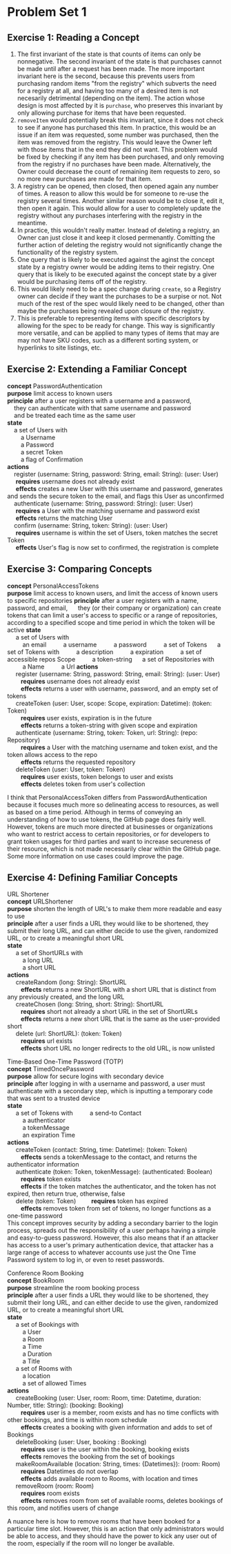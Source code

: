 # Problem Set 1

## Exercise 1: Reading a Concept
1. The first invariant of the state is that counts of items can only be nonnegative. The second invariant of the state is that purchases cannot be made until after a request has been made. The more important invariant here is the second, because this prevents users from purchasing random items "from the registry" which subverts the need for a registry at all, and having too many of a desired item is not necesarily detrimental (depending on the item). The action whose design is most affected by it is `purchase`, who preserves this invariant by only allowing purchase for items that have been requested.
2. `removeItem` would potentially break this invariant, since it does not check to see if anyone has purchased this item. In practice, this would be an issue if an item was requested, some number was purchased, then the item was removed from the registry. This would leave the Owner left with those items that in the end they did not want. This problem would be fixed by checking if any item has been purchased, and only removing from the registry if no purchases have been made. Alternatively, the Owner could decrease the count of remaining item requests to zero, so no more new purchases are made for that item.
3. A registry can be opened, then closed, then opened again any number of times. A reason to allow this would be for someone to re-use the registry several times. Another similar reason would be to close it, edit it, then open it again. This would allow for a user to completely update the registry without any purchases interfering with the registry in the meantime.
4. In practice, this wouldn't really matter. Instead of deleting a registry, an Owner can just close it and keep it closed permenantly. Comitting the further action of deleting the registry would not significantly change the functionality of the registry system.
5. One query that is likely to be executed against the aginst the concept state by a registry owner would be adding items to their registry. One query that is likely to be executed against the concept state by a giver would be purchasing items off of the registry.
6. This would likely need to be a spec change during `create`, so a Registry owner can decide if they want the purchases to be a surpise or not. Not much of the rest of the spec would likely need to be changed, other than maybe the purchases being revealed upon closure of the registry.
7. This is preferable to representing items with specific descriptors by allowing for the spec to be ready for change. This way is significantly more versatile, and can be applied to many types of items that may are may not have SKU codes, such as a different sorting system, or hyperlinks to site listings, etc. 


## Exercise 2: Extending a Familiar Concept
  **concept** PasswordAuthentication  
  **purpose** limit access to known users  
  **principle** after a user registers with a username and a password,  
&nbsp;&nbsp;&nbsp;&nbsp;they can authenticate with that same username and password  
&nbsp;&nbsp;&nbsp;&nbsp;and be treated each time as the same user  
  **state**  
&nbsp;&nbsp;&nbsp;&nbsp;a set of Users with  
&nbsp;&nbsp;&nbsp;&nbsp;&nbsp;&nbsp;&nbsp;&nbsp;a Username  
&nbsp;&nbsp;&nbsp;&nbsp;&nbsp;&nbsp;&nbsp;&nbsp;a Password  
&nbsp;&nbsp;&nbsp;&nbsp;&nbsp;&nbsp;&nbsp;&nbsp;a secret Token  
&nbsp;&nbsp;&nbsp;&nbsp;&nbsp;&nbsp;&nbsp;&nbsp;a flag of Confirmation  
  **actions**  
&nbsp;&nbsp;&nbsp;&nbsp;register (username: String, password: String, email: String): (user: User)  
&nbsp;&nbsp;&nbsp;&nbsp;  **requires** username does not already exist  
&nbsp;&nbsp;&nbsp;&nbsp;  **effects** creates a new User with this username and password, generates and sends the secure token to the email, and flags this User as unconfirmed  
&nbsp;&nbsp;&nbsp;&nbsp;authenticate (username: String, password: String): (user: User)  
&nbsp;&nbsp;&nbsp;&nbsp;  **requires** a User with the matching username and password exist  
&nbsp;&nbsp;&nbsp;&nbsp;  **effects** returns the matching User  
&nbsp;&nbsp;&nbsp;&nbsp;confirm (username: String, token: String): (user: User)  
&nbsp;&nbsp;&nbsp;&nbsp;  **requires** username is within the set of Users, token matches the secret Token  
&nbsp;&nbsp;&nbsp;&nbsp;  **effects** User's flag is now set to confirmed, the registration is complete  

## Exercise 3: Comparing Concepts
  **concept** PersonalAccessTokens  
  **purpose** limit access to known users, and limit the access of known users to specific repositories
  **principle** after a user registers with a name, password, and email,
&nbsp;&nbsp;&nbsp;&nbsp; they (or their company or organization) can create tokens that can limit a user's access to specific or a range of repositories, according to a specified scope and time period in which the token will be active
  **state**  
&nbsp;&nbsp;&nbsp;&nbsp; a set of Users with  
&nbsp;&nbsp;&nbsp;&nbsp;&nbsp;&nbsp;&nbsp;&nbsp;  an email
&nbsp;&nbsp;&nbsp;&nbsp;&nbsp;&nbsp;&nbsp;&nbsp;  a username
&nbsp;&nbsp;&nbsp;&nbsp;&nbsp;&nbsp;&nbsp;&nbsp;  a password
&nbsp;&nbsp;&nbsp;&nbsp;&nbsp;&nbsp;&nbsp;&nbsp;  a set of Tokens
&nbsp;&nbsp;&nbsp;&nbsp; a set of Tokens with
&nbsp;&nbsp;&nbsp;&nbsp;&nbsp;&nbsp;&nbsp;&nbsp;  a description
&nbsp;&nbsp;&nbsp;&nbsp;&nbsp;&nbsp;&nbsp;&nbsp;  a expiration
&nbsp;&nbsp;&nbsp;&nbsp;&nbsp;&nbsp;&nbsp;&nbsp;  a set of accessible repos Scope
&nbsp;&nbsp;&nbsp;&nbsp;&nbsp;&nbsp;&nbsp;&nbsp;  a token-string
&nbsp;&nbsp;&nbsp;&nbsp; a set of Repositories with
&nbsp;&nbsp;&nbsp;&nbsp;&nbsp;&nbsp;&nbsp;&nbsp;  a Name
&nbsp;&nbsp;&nbsp;&nbsp;&nbsp;&nbsp;&nbsp;&nbsp;  a Url
  **actions**  
&nbsp;&nbsp;&nbsp;&nbsp; register (username: String, password: String, email: String): (user: User)  
&nbsp;&nbsp;&nbsp;&nbsp;&nbsp;&nbsp;&nbsp;&nbsp;**requires** username does not already exist  
&nbsp;&nbsp;&nbsp;&nbsp;&nbsp;&nbsp;&nbsp;&nbsp;**effects** returns a user with username, password, and an empty set of tokens  
&nbsp;&nbsp;&nbsp;&nbsp; createToken (user: User, scope: Scope, expiration: Datetime): (token: Token)  
&nbsp;&nbsp;&nbsp;&nbsp;&nbsp;&nbsp;&nbsp;&nbsp;**requires** user exists, expiration is in the future  
&nbsp;&nbsp;&nbsp;&nbsp;&nbsp;&nbsp;&nbsp;&nbsp;**effects** returns a token-string with given scope and expiration  
&nbsp;&nbsp;&nbsp;&nbsp; authenticate (username: String, token: Token, url: String): (repo: Repository)  
&nbsp;&nbsp;&nbsp;&nbsp;&nbsp;&nbsp;&nbsp;&nbsp;**requires** a User with the matching username and token exist, and the token allows access to the repo  
&nbsp;&nbsp;&nbsp;&nbsp;&nbsp;&nbsp;&nbsp;&nbsp;**effects** returns the requested repository  
&nbsp;&nbsp;&nbsp;&nbsp; deleteToken (user: User, token: Token)  
&nbsp;&nbsp;&nbsp;&nbsp;&nbsp;&nbsp;&nbsp;&nbsp;**requires** user exists, token belongs to user and exists  
&nbsp;&nbsp;&nbsp;&nbsp;&nbsp;&nbsp;&nbsp;&nbsp;**effects** deletes token from user's collection  

I think that PersonalAccessToken differs from PasswordAuthentication because it focuses much more so delineating access to resources, as well as based on a time period. Although in terms of conveying an understanding of how to use tokens, the GitHub page does fairly well. However, tokens are much more directed at businesses or organizations who want to restrict access to certain repositories, or for developers to grant token usages for third parties and want to increase secureness of their resource, which is not made necessarily clear within the GitHub page. Some more information on use cases could improve the page.  


## Exercise 4: Defining Familiar Concepts  
  
URL Shortener  
  **concept** URLShortener    
  **purpose** shorten the length of URL's to make them more readable and easy to use  
  **principle** after a user finds a URL they would like to be shortened, they submit their long URL, and can either decide to use the given, randomized URL, or to create a meaningful short URL  
  **state**    
&nbsp;&nbsp;&nbsp;&nbsp; a set of ShortURLs with  
&nbsp;&nbsp;&nbsp;&nbsp;&nbsp;&nbsp;&nbsp;&nbsp;  a long URL  
&nbsp;&nbsp;&nbsp;&nbsp;&nbsp;&nbsp;&nbsp;&nbsp;  a short URL  
  **actions**    
&nbsp;&nbsp;&nbsp;&nbsp; createRandom (long: String): ShortURL  
&nbsp;&nbsp;&nbsp;&nbsp;&nbsp;&nbsp;&nbsp;&nbsp;**effects** returns a new ShortURL with a short URL that is distinct from any previously created, and the long URL  
&nbsp;&nbsp;&nbsp;&nbsp; createChosen (long: String, short: String): ShortURL  
&nbsp;&nbsp;&nbsp;&nbsp;&nbsp;&nbsp;&nbsp;&nbsp;**requires** short not already a short URL in the set of ShortURLs  
&nbsp;&nbsp;&nbsp;&nbsp;&nbsp;&nbsp;&nbsp;&nbsp;**effects** returns a new short URL that is the same as the user-provided short  
&nbsp;&nbsp;&nbsp;&nbsp; delete (url: ShortURL): (token: Token)    
&nbsp;&nbsp;&nbsp;&nbsp;&nbsp;&nbsp;&nbsp;&nbsp;**requires** url exists  
&nbsp;&nbsp;&nbsp;&nbsp;&nbsp;&nbsp;&nbsp;&nbsp;**effects** short URL no longer redirects to the old URL, is now unlisted  


Time-Based One-Time Password (TOTP)  
  **concept** TimedOncePassword    
  **purpose** allow for secure logins with secondary device  
  **principle** after logging in with a username and password, a user must authenticate with a secondary step, which is inputting a temporary code that was sent to a trusted device  
  **state**  
&nbsp;&nbsp;&nbsp;&nbsp; a set of Tokens with
&nbsp;&nbsp;&nbsp;&nbsp;&nbsp;&nbsp;&nbsp;&nbsp;  a send-to Contact  
&nbsp;&nbsp;&nbsp;&nbsp;&nbsp;&nbsp;&nbsp;&nbsp;  a authenticator  
&nbsp;&nbsp;&nbsp;&nbsp;&nbsp;&nbsp;&nbsp;&nbsp;  a tokenMessage  
&nbsp;&nbsp;&nbsp;&nbsp;&nbsp;&nbsp;&nbsp;&nbsp;  an expiration Time    
  **actions**    
&nbsp;&nbsp;&nbsp;&nbsp; createToken (contact: String, time: Datetime): (token: Token)  
&nbsp;&nbsp;&nbsp;&nbsp;&nbsp;&nbsp;&nbsp;&nbsp;**effects** sends a tokenMessage to the contact, and returns the authenticator information  
&nbsp;&nbsp;&nbsp;&nbsp; authenticate (token: Token, tokenMessage): (authenticated: Boolean)  
&nbsp;&nbsp;&nbsp;&nbsp;&nbsp;&nbsp;&nbsp;&nbsp;**requires** token exists  
&nbsp;&nbsp;&nbsp;&nbsp;&nbsp;&nbsp;&nbsp;&nbsp;**effects** if the token matches the authenticator, and the token has not expired, then return true, otherwise, false  
&nbsp;&nbsp;&nbsp;&nbsp; delete (token: Token)
&nbsp;&nbsp;&nbsp;&nbsp;&nbsp;&nbsp;&nbsp;&nbsp;**requires** token has expired  
&nbsp;&nbsp;&nbsp;&nbsp;&nbsp;&nbsp;&nbsp;&nbsp;**effects** removes token from set of tokens, no longer functions as a one-time password  
This concept improves security by adding a secondary barrier to the login process, spreads out the responsibility of a user perhaps having a simple and easy-to-guess password. However, this also means that if an attacker has access to a user's primary authentication device, that attacker has a large range of access to whatever accounts use just the One Time Password system to log in, or even to reset passwords.  

Conference Room Booking  
  **concept** BookRoom    
  **purpose** streamline the room booking process  
  **principle** after a user finds a URL they would like to be shortened, they submit their long URL, and can either decide to use the given, randomized URL, or to create a meaningful short URL  
  **state**    
&nbsp;&nbsp;&nbsp;&nbsp; a set of Bookings with  
&nbsp;&nbsp;&nbsp;&nbsp;&nbsp;&nbsp;&nbsp;&nbsp;  a User   
&nbsp;&nbsp;&nbsp;&nbsp;&nbsp;&nbsp;&nbsp;&nbsp;  a Room  
&nbsp;&nbsp;&nbsp;&nbsp;&nbsp;&nbsp;&nbsp;&nbsp;  a Time  
&nbsp;&nbsp;&nbsp;&nbsp;&nbsp;&nbsp;&nbsp;&nbsp;  a Duration  
&nbsp;&nbsp;&nbsp;&nbsp;&nbsp;&nbsp;&nbsp;&nbsp;  a Title  
&nbsp;&nbsp;&nbsp;&nbsp; a set of Rooms with  
&nbsp;&nbsp;&nbsp;&nbsp;&nbsp;&nbsp;&nbsp;&nbsp;  a location  
&nbsp;&nbsp;&nbsp;&nbsp;&nbsp;&nbsp;&nbsp;&nbsp;  a set of allowed Times  
  **actions**    
&nbsp;&nbsp;&nbsp;&nbsp; createBooking (user: User, room: Room, time: Datetime, duration: Number, title: String): (booking: Booking)  
&nbsp;&nbsp;&nbsp;&nbsp;&nbsp;&nbsp;&nbsp;&nbsp;**requires** user is a member, room exists and has no time conflicts with other bookings, and time is within room schedule  
&nbsp;&nbsp;&nbsp;&nbsp;&nbsp;&nbsp;&nbsp;&nbsp;**effects** creates a booking with given information and adds to set of Bookings  
&nbsp;&nbsp;&nbsp;&nbsp; deleteBooking (user: User, booking : Booking)   
&nbsp;&nbsp;&nbsp;&nbsp;&nbsp;&nbsp;&nbsp;&nbsp;**requires** user is the user within the booking, booking exists  
&nbsp;&nbsp;&nbsp;&nbsp;&nbsp;&nbsp;&nbsp;&nbsp;**effects** removes the booking from the set of bookings  
&nbsp;&nbsp;&nbsp;&nbsp; makeRoomAvailable (location: String, times: {Datetimes}): (room: Room)  
&nbsp;&nbsp;&nbsp;&nbsp;&nbsp;&nbsp;&nbsp;&nbsp;**requires** Datetimes do not overlap  
&nbsp;&nbsp;&nbsp;&nbsp;&nbsp;&nbsp;&nbsp;&nbsp;**effects** adds available room to Rooms, with location and times  
&nbsp;&nbsp;&nbsp;&nbsp; removeRoom (room: Room)  
&nbsp;&nbsp;&nbsp;&nbsp;&nbsp;&nbsp;&nbsp;&nbsp;**requires** room exists  
&nbsp;&nbsp;&nbsp;&nbsp;&nbsp;&nbsp;&nbsp;&nbsp;**effects** removes room from set of available rooms, deletes bookings of this room, and notifies users of change  

A nuance here is how to remove rooms that have been booked for a particular time slot. However, this is an action that only administrators would be able to access, and they should have the power to kick any user out of the room, especially if the room will no longer be available.